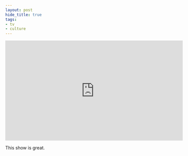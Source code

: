 ```yaml
---
layout: post
hide_title: true
tags:
- tv
- culture
---
```

<iframe width="560" height="315" src="https://www.youtube.com/embed/AfAWak0yoRA" frameborder="0" allow="accelerometer; autoplay; encrypted-media; gyroscope; picture-in-picture" allowfullscreen></iframe>

This show is great.

